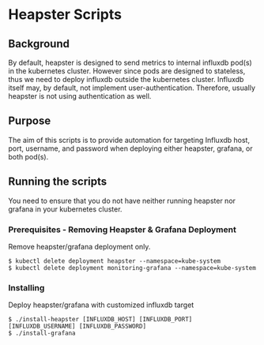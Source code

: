 # Heapster Scripts 

## Background
By default, heapster is designed to send metrics to internal influxdb pod(s) in the kubernetes cluster. However since pods are designed to stateless, thus we need to deploy influxdb outside the kubernetes cluster. Influxdb itself may, by default, not implement user-authentication. Therefore, usually heapster is not using authentication as well.

## Purpose
The aim of this scripts is to provide automation for targeting Influxdb host, port, username, and password when deploying either heapster, grafana, or both pod(s).

## Running the scripts
You need to ensure that you do not have neither running heapster nor grafana in your kubernetes cluster.

### Prerequisites - Removing Heapster & Grafana Deployment

Remove heapster/grafana deployment only.

```
$ kubectl delete deployment heapster --namespace=kube-system
$ kubectl delete deployment monitoring-grafana --namespace=kube-system
```

### Installing

Deploy heapster/grafana with customized influxdb target

```
$ ./install-heapster [INFLUXDB_HOST] [INFLUXDB_PORT] [INFLUXDB_USERNAME] [INFLUXDB_PASSWORD]
$ ./install-grafana

```